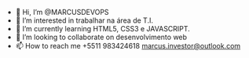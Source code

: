 - 👋 Hi, I’m @MARCUSDEVOPS
- 👀 I’m interested in  trabalhar na área de T.I.
- 🌱 I’m currently learning  HTML5, CSS3 e  JAVASCRIPT.
- 💞️ I’m looking to collaborate on  desenvolvimento web
- 📫 How to reach me +5511 983424618 marcus.investor@outlook.com

<!---
MARCUSDEVOPS/MARCUSDEVOPS is a ✨ special ✨ repository because its `README.md` (this file) appears on your GitHub profile.
You can click the Preview link to take a look at your changes.
--->
